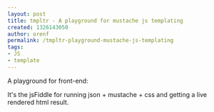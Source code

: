 ```yaml
---
layout: post
title: tmpltr - A playground for mustache js templating
created: 1326143050
author: orenf
permalink: /tmpltr-playground-mustache-js-templating
tags:
- JS
- template
---
```

<p>A playground for front-end:</p>
<p>It's the jsFiddle for running json + mustache + css and getting a live rendered html result.</p>
